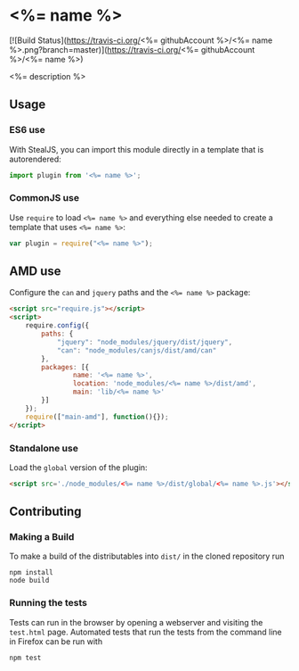 # <%= name %>

[![Build Status](https://travis-ci.org/<%= githubAccount %>/<%= name %>.png?branch=master)](https://travis-ci.org/<%= githubAccount %>/<%= name %>)

<%= description %>

## Usage

### ES6 use

With StealJS, you can import this module directly in a template that is autorendered:

```js
import plugin from '<%= name %>';
```

### CommonJS use

Use `require` to load `<%= name %>` and everything else
needed to create a template that uses `<%= name %>`:

```js
var plugin = require("<%= name %>");
```

## AMD use

Configure the `can` and `jquery` paths and the `<%= name %>` package:

```html
<script src="require.js"></script>
<script>
	require.config({
	    paths: {
	        "jquery": "node_modules/jquery/dist/jquery",
	        "can": "node_modules/canjs/dist/amd/can"
	    },
	    packages: [{
		    	name: '<%= name %>',
		    	location: 'node_modules/<%= name %>/dist/amd',
		    	main: 'lib/<%= name %>'
	    }]
	});
	require(["main-amd"], function(){});
</script>
```

### Standalone use

Load the `global` version of the plugin:

```html
<script src='./node_modules/<%= name %>/dist/global/<%= name %>.js'></script>
```

## Contributing

### Making a Build

To make a build of the distributables into `dist/` in the cloned repository run

```
npm install
node build
```

### Running the tests

Tests can run in the browser by opening a webserver and visiting the `test.html` page.
Automated tests that run the tests from the command line in Firefox can be run with

```
npm test
```
